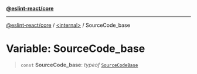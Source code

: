 [**@eslint-react/core**](../../README.md)

***

[@eslint-react/core](../../README.md) / [\<internal\>](../README.md) / SourceCode\_base

# Variable: SourceCode\_base

> `const` **SourceCode\_base**: *typeof* [`SourceCodeBase`](../classes/SourceCodeBase.md)
